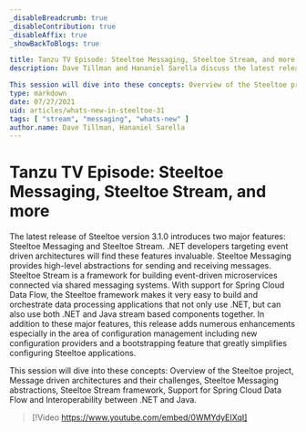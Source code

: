 ```yaml
---
_disableBreadcrumb: true
_disableContribution: true
_disableAffix: true
_showBackToBlogs: true

title: Tanzu TV Episode: Steeltoe Messaging, Steeltoe Stream, and more
description: Dave Tillman and Hananiel Sarella discuss the latest release of Steeltoe version 3.1.0, which introduces two major features: Steeltoe Messaging and Steeltoe Stream. .NET developers targeting event driven architectures will find these features invaluable. Steeltoe Messaging provides high-level abstractions for sending and receiving messages. Steeltoe Stream is a framework for building event-driven microservices connected via shared messaging systems. With support for Spring Cloud Data Flow, the Steeltoe framework makes it very easy to build and orchestrate data processing applications that not only use .NET, but can also use both .NET and Java stream based components together. In addition to these major features, this release adds numerous enhancements especially in the area of configuration management including new configuration providers and a bootstrapping feature that greatly simplifies configuring Steeltoe applications.

This session will dive into these concepts: Overview of the Steeltoe project, Message driven architectures and their challenges, Steeltoe Messaging abstractions, Steeltoe Stream framework, Support for Spring Cloud Data Flow and Interoperability between .NET and Java.
type: markdown
date: 07/27/2021
uid: articles/whats-new-in-steeltoe-31
tags: [ "stream", "messaging", "whats-new" ]
author.name: Dave Tillman, Hananiel Sarella
---
```


# Tanzu TV Episode: Steeltoe Messaging, Steeltoe Stream, and more

The latest release of Steeltoe version 3.1.0 introduces two major features: Steeltoe Messaging and Steeltoe Stream. .NET developers targeting event driven architectures will find these features invaluable. Steeltoe Messaging provides high-level abstractions for sending and receiving messages. Steeltoe Stream is a framework for building event-driven microservices connected via shared messaging systems. With support for Spring Cloud Data Flow, the Steeltoe framework makes it very easy to build and orchestrate data processing applications that not only use .NET, but can also use both .NET and Java stream based components together. In addition to these major features, this release adds numerous enhancements especially in the area of configuration management including new configuration providers and a bootstrapping feature that greatly simplifies configuring Steeltoe applications.

This session will dive into these concepts: Overview of the Steeltoe project, Message driven architectures and their challenges, Steeltoe Messaging abstractions, Steeltoe Stream framework, Support for Spring Cloud Data Flow and Interoperability between .NET and Java.

> [!Video https://www.youtube.com/embed/0WMYdyEIXqI]
